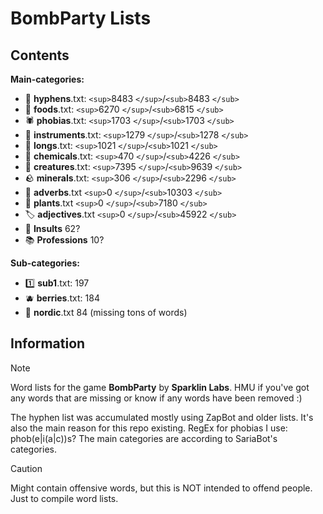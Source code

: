 # BombParty Lists

## Contents

**Main-categories:**

* 🔗 **hyphens**.txt:  `<sup>`8483 `</sup>`/`<sub>`8483 `</sub>`
* 🍔 **foods**.txt:  `<sup>`6270 `</sup>`/`<sub>`6815 `</sub>`
* 🕷 **phobias**.txt:  `<sup>`1703 `</sup>`/`<sub>`1703 `</sub>`
* 🎸 **instruments**.txt:  `<sup>`1279 `</sup>`/`<sub>`1278 `</sub>`
* 📏 **longs**.txt:  `<sup>`1021 `</sup>`/`<sub>`1021 `</sub>`
* :test_tube: **chemicals**.txt:  `<sup>`470 `</sup>`/`<sub>`4226 `</sub>`
* 🦋 **creatures**.txt:  `<sup>`7395 `</sup>`/`<sub>`9639 `</sub>`
* :rock: **minerals**.txt:  `<sup>`306 `</sup>`/`<sub>`2296 `</sub>`
* 🌠 **adverbs**.txt `<sup>`0 `</sup>`/`<sub>`10303 `</sub>`
* 🌱 **plants**.txt `<sup>`0 `</sup>`/`<sub>`7180 `</sub>`
* 🏷 **adjectives**.txt `<sup>`0 `</sup>`/`<sub>`45922 `</sub>`
* 💢 **Insults** 62?
* 📚 **Professions** 10?

**Sub-categories:**

* 1️⃣ **sub1**.txt: 197
* :blueberries: **berries**.txt: 184
* 🚢 **nordic**.txt 84 (missing tons of words)

## Information

> [!NOTE]
> Word lists for the game **BombParty** by **Sparklin Labs**.
> HMU if you've got any words that are missing or know if any words have been removed :)
>
> The hyphen list was accumulated mostly using ZapBot and older lists.
> It's also the main reason for this repo existing.
> RegEx for phobias I use: phob(e|i(a|c))s?
> The main categories are according to SariaBot's categories.

> [!CAUTION]
> Might contain offensive words, but this is NOT intended to offend people. Just to compile word lists.
